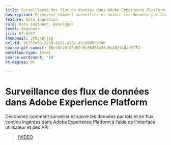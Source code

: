 ```yaml
---
title: Surveillance des flux de données dans Adobe Experience Platform
description: Découvrez comment surveiller et suivre les données par lots et par flux ingérées dans Adobe Experience Platform à l’aide de l’interface utilisateur et des API.
feature: Data Ingestion
role: Data Engineer, Developer
level: Beginner
jira: KT-6547
thumbnail: 330549.jpg
exl-id: 8c257e96-2c89-4191-a33c-a91860bcef0b
source-git-commit: 00ef0f40fb3d82f0c06428a35c0e402f46ab6774
workflow-type: tm+mt
source-wordcount: '54'
ht-degree: 0%

---
```


# Surveillance des flux de données dans Adobe Experience Platform

Découvrez comment surveiller et suivre les données par lots et en flux continu ingérées dans Adobe Experience Platform à l’aide de l’interface utilisateur et des API.

>[!VIDEO](https://video.tv.adobe.com/v/3409475?learn=on)
